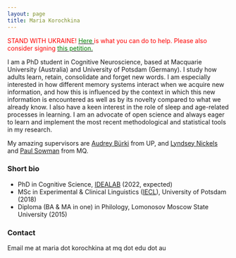 ```yaml
---
layout: page
title: Maria Korochkina
---
```


<span style="color:red">STAND WITH UKRAINE!</span> [<span style="color:green"> Here </span>](https://docs.google.com/document/d/1agAW4CQEdi5cDCSa8l8C5ez6Yflz5zaVIzMEgehqwq0/edit?fbclid=IwAR1GYhmR4HHO7v7Y7mDnaOZgESlU93Zx1_sXkbpYR-GOWzgIzIxhUN_yihk) <span style="color:red"> is what you can do to help. Please also consider signing</span> [<span style="color:green">this petition. </span>](https://www.stopfinancingwar.com/home)

I am a PhD student in Cognitive Neuroscience, based at Macquarie University (Australia) and University of Potsdam (Germany). I study how adults learn, retain, consolidate and forget new words. I am especially interested in how different memory systems interact when we acquire new information, and how this is influenced by the context in which this new information is encountered as well as by its novelty compared to what we already know. I also have a keen interest in the role of sleep and age-related processes in learning. I am an advocate of open science and always eager to learn and implement the most recent methodological and statistical tools in my research.

My amazing supervisors are [Audrey Bürki](https://audreyburki.github.io/Website/) from UP, and [Lyndsey Nickels](https://researchers.mq.edu.au/en/persons/lyndsey-nickels) and [Paul Sowman](https://researchers.mq.edu.au/en/persons/paul-sowman) from MQ. 

### Short bio

* PhD in Cognitive Science, [IDEALAB](https://phd-idealab.com/) (2022, expected)
* MSc in Experimental & Clinical Linguistics ([IECL](https://www.uni-potsdam.de/en/iecl/index)), University of Potsdam (2018)
* Diploma (BA & MA in one) in Philology, Lomonosov Moscow State University (2015)

### Contact

Email me at maria dot korochkina at mq dot edu dot au

